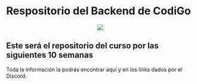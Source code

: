 # Respositorio del Backend de CodiGo
<p align="center">
<img src="https://codigo.edu.pe/public/img/codigo-logo.png">
</p>

## Este será el repositorio del curso por las siguientes 10 semanas

Toda la información la podrás encontrar aquí y en los links dados por el Discord.